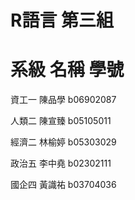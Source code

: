 # R語言 第三組
# 系級 名稱 學號

資工一 陳品學 b06902087

人類二 陳宣臻 b05105011

經濟二 林榆婷 b05303029

政治五 李中堯 b02302111

國企四 黃識祐 b03704036
